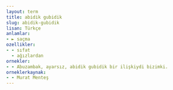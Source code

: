 ```yaml
---
layout: term
title: abidik gubidik
slug: abidik-gubidik
lisan: Türkçe
anlamlar:
- ► saçma
ozellikler:
- - sıfat
  - ağızlardan
ornekler:
- - Abuzambak, ayarsız, abidik gubidik bir ilişkiydi bizimki.
orneklerkaynak:
- - Murat Menteş
---
```

